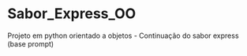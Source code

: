 # Sabor_Express_OO
Projeto em python orientado a objetos - Continuação do sabor express (base prompt)
